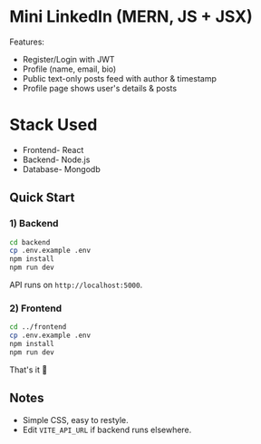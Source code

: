 # Mini LinkedIn (MERN, JS + JSX)

Features:
- Register/Login with JWT
- Profile (name, email, bio)
- Public text-only posts feed with author & timestamp
- Profile page shows user's details & posts
  

# Stack Used
   - Frontend- React
   - Backend- Node.js
   - Database- Mongodb
## Quick Start

### 1) Backend
```bash
cd backend
cp .env.example .env   
npm install
npm run dev            
```
API runs on `http://localhost:5000`.

### 2) Frontend
```bash
cd ../frontend
cp .env.example .env   
npm install
npm run dev        
```

That's it 🎉

## Notes

- Simple CSS, easy to restyle.
- Edit `VITE_API_URL` if backend runs elsewhere.

